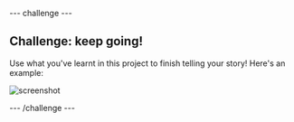 --- challenge ---
## Challenge: keep going!

Use what you've learnt in this project to finish telling your story! Here's an example:

![screenshot](images/story-final.png)

--- /challenge ---
